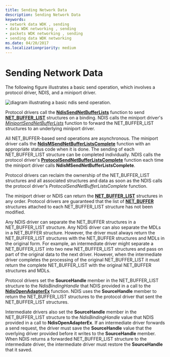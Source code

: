 ```yaml
---
title: Sending Network Data
description: Sending Network Data
keywords:
- network data WDK , sending
- data WDK networking , sending
- packets WDK networking , sending
- sending data WDK networking
ms.date: 04/20/2017
ms.localizationpriority: medium
---
```


# Sending Network Data





The following figure illustrates a basic send operation, which involves a protocol driver, NDIS, and a miniport driver.

![diagram illustrating a basic ndis send operation.](images/netbuffersend.png)

Protocol drivers call the [**NdisSendNetBufferLists**](/windows-hardware/drivers/ddi/ndis/nf-ndis-ndissendnetbufferlists) function to send [**NET\_BUFFER\_LIST**](/windows-hardware/drivers/ddi/nbl/ns-nbl-net_buffer_list) structures on a binding. NDIS calls the miniport driver's [*MiniportSendNetBufferLists*](/windows-hardware/drivers/ddi/ndis/nc-ndis-miniport_send_net_buffer_lists) function to forward the NET\_BUFFER\_LIST structures to an underlying miniport driver.

All NET\_BUFFER-based send operations are asynchronous. The miniport driver calls the [**NdisMSendNetBufferListsComplete**](/windows-hardware/drivers/ddi/ndis/nf-ndis-ndismsendnetbufferlistscomplete) function with an appropriate status code when it is done. The sending of each NET\_BUFFER\_LIST structure can be completed individually. NDIS calls the protocol driver's [**ProtocolSendNetBufferListsComplete**](/windows-hardware/drivers/ddi/ndis/nc-ndis-protocol_send_net_buffer_lists_complete) function each time the miniport driver calls **NdisMSendNetBufferListsComplete**.

Protocol drivers can reclaim the ownership of the NET\_BUFFER\_LIST structures and all associated structures and data as soon as the NDIS calls the protocol driver's *ProtocolSendNetBufferListsComplete* function.

The miniport driver or NDIS can return the [**NET\_BUFFER\_LIST**](/windows-hardware/drivers/ddi/nbl/ns-nbl-net_buffer_list) structures in any order. Protocol drivers are guaranteed that the list of [**NET\_BUFFER**](/windows-hardware/drivers/ddi/nbl/ns-nbl-net_buffer) structures attached to each NET\_BUFFER\_LIST structure has not been modified.

Any NDIS driver can separate the NET\_BUFFER structures in a NET\_BUFFER\_LIST structure. Any NDIS driver can also separate the MDLs in a NET\_BUFFER structure. However, the driver must always return the NET\_BUFFER\_LIST structures with the NET\_BUFFER structures and MDLs in the original form. For example, an intermediate driver might separate a NET\_BUFFER\_LIST into two new NET\_BUFFER\_LIST structures and pass on part of the original data to the next driver. However, when the intermediate driver completes the processing of the original NET\_BUFFER\_LIST it must return the complete NET\_BUFFER\_LIST with the original NET\_BUFFER structures and MDLs.

Protocol drivers set the **SourceHandle** member in the NET\_BUFFER\_LIST structure to the *NdisBindingHandle* that NDIS provided in a call to the [**NdisOpenAdapterEx**](/windows-hardware/drivers/ddi/ndis/nf-ndis-ndisopenadapterex) function. NDIS uses the **SourceHandle** member to return the NET\_BUFFER\_LIST structures to the protocol driver that sent the NET\_BUFFER\_LIST structures.

Intermediate drivers also set the **SourceHandle** member in the NET\_BUFFER\_LIST structure to the *NdisBindingHandle* value that NDIS provided in a call to **NdisOpenAdapterEx**. If an intermediate driver forwards a send request, the driver must save the **SourceHandle** value that the overlying driver provided before it writes to the **SourceHandle** member. When NDIS returns a forwarded NET\_BUFFER\_LIST structure to the intermediate driver, the intermediate driver must restore the **SourceHandle** that it saved.

 

